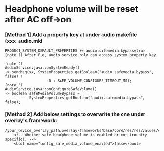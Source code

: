 # Headphone volume will be reset after AC off->on
### [Method 1] Add a property key at under audio makefile (xxx_audio.mk)
    PRODUCT_SYSTEM_DEFAULT_PROPERTIES += audio.safemedia.bypass=true
    [note 1] After Pie, audio service only can access system property key.
    
    [note 2]
    AudioService.java::onSystemReady()
    -> sendMsg(xx, SystemProperties.getBoolean("audio.safemedia.bypass", false) ?
                        0 : SAFE_VOLUME_CONFIGURE_TIMEOUT_MS);
    [note 3]
    AudioService.java::onConfigureSafeVolume()
    -> boolean safeMediaVolumeBypass =
               SystemProperties.getBoolean("audio.safemedia.bypass", false);
               
### [Method 2] Add below settings to overwrite the one under overlay's framework:
    /your_device_overlay_path/overlay/frameworks/base/core/res/res/values/config.xml
        <!-- Whether safe headphone volume is enabled or not (country specific). -->
        <bool name="config_safe_media_volume_enabled">false</bool>

